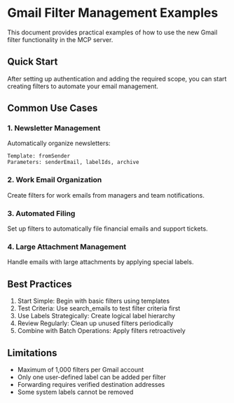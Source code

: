 # Gmail Filter Management Examples

This document provides practical examples of how to use the new Gmail filter functionality in the MCP server.

## Quick Start

After setting up authentication and adding the required scope, you can start creating filters to automate your email management.

## Common Use Cases

### 1. Newsletter Management
Automatically organize newsletters:

```
Template: fromSender
Parameters: senderEmail, labelIds, archive
```

### 2. Work Email Organization
Create filters for work emails from managers and team notifications.

### 3. Automated Filing
Set up filters to automatically file financial emails and support tickets.

### 4. Large Attachment Management
Handle emails with large attachments by applying special labels.

## Best Practices

1. Start Simple: Begin with basic filters using templates
2. Test Criteria: Use search_emails to test filter criteria first
3. Use Labels Strategically: Create logical label hierarchy
4. Review Regularly: Clean up unused filters periodically
5. Combine with Batch Operations: Apply filters retroactively

## Limitations

- Maximum of 1,000 filters per Gmail account
- Only one user-defined label can be added per filter
- Forwarding requires verified destination addresses
- Some system labels cannot be removed